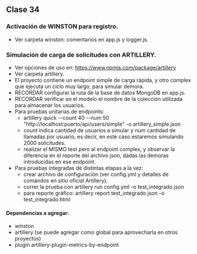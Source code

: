 ## Clase 34
### Activación de WINSTON para registro.
* Ver carpeta winston: comentarios en app.js y logger.js.

### Simulación de carga de solicitudes con ARTILLERY.
* Ver opciones de uso en: https://www.npmjs.com/package/artillery
* Ver carpeta artillery.
* El proyecto contiene un endpoint simple de carga rápida, y otro complex que ejecuta un ciclo muy largo, para simular demora.
* RECORDAR configurar la ruta de la base de datos MongoDB en app.js.
* RECORDAR verificar en el modelo el nombre de la colección utilizada para almacenar los usuarios.
* Para pruebas unitarias de endpoints:
    - artillery quick --count 40 --num 50 "http://localhost:puerto/api/users/simple" -o artillery_simple.json
    - count indica cantidad de usuarios a simular y num cantidad de llamadas por usuario, es decir, en este caso estaremos simulando 2000 solicitudes.
    - realizar el MISMO test pero al endpoint complex, y observar la diferencia en el reporte del archivo json, dadas las demoras introducidas en ese endpoint.
* Para pruebas integradas de distintas etapas a la vez:
    - crear archivo de configuración (ver config.yml y detalles de comandos en sitio oficial Artillery).
    - correr la prueba con artillery run config.yml -o test_integrado.json
    - para reporte gráfico: artillery report test_integrado.json -o test_integrado.html

#### Dependencias a agregar:
* winston
* artillery (se puede agregar como global para aprovecharla en otros proyectos)
* plugin artillery-plugin-metrics-by-endpoint